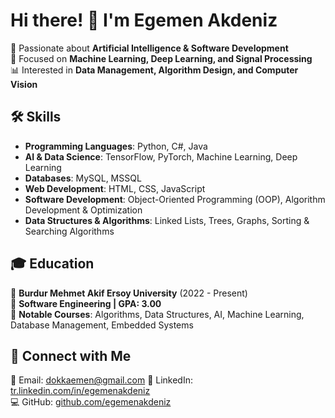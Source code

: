 # Hi there! 👋 I'm Egemen Akdeniz  

🚀 Passionate about **Artificial Intelligence & Software Development**  
🎯 Focused on **Machine Learning, Deep Learning, and Signal Processing**  
📊 Interested in **Data Management, Algorithm Design, and Computer Vision**  

## 🛠 Skills  
- **Programming Languages**: Python, C#, Java  
- **AI & Data Science**: TensorFlow, PyTorch, Machine Learning, Deep Learning  
- **Databases**: MySQL, MSSQL  
- **Web Development**: HTML, CSS, JavaScript  
- **Software Development**: Object-Oriented Programming (OOP), Algorithm Development & Optimization  
- **Data Structures & Algorithms**: Linked Lists, Trees, Graphs, Sorting & Searching Algorithms  

## 🎓 Education  
📍 **Burdur Mehmet Akif Ersoy University** (2022 - Present)  
📍 **Software Engineering | GPA: 3.00**  
📍 **Notable Courses**: Algorithms, Data Structures, AI, Machine Learning, Database Management, Embedded Systems  

## 🔗 Connect with Me  
📩 Email: dokkaemen@gmail.com
🔗 LinkedIn: [tr.linkedin.com/in/egemenakdeniz](https://tr.linkedin.com/in/egemenakdeniz)  
💻 GitHub: [github.com/egemenakdeniz](https://github.com/egemenakdeniz)    


<!--
**Dokkaemen/Dokkaemen** is a ✨ _special_ ✨ repository because its `README.md` (this file) appears on your GitHub profile.

Here are some ideas to get you started:

- 🔭 I’m currently working on ...
- 🌱 I’m currently learning ...
- 👯 I’m looking to collaborate on ...
- 🤔 I’m looking for help with ...
- 💬 Ask me about ...
- 📫 How to reach me: ...
- 😄 Pronouns: ...
- ⚡ Fun fact: ...
-->
